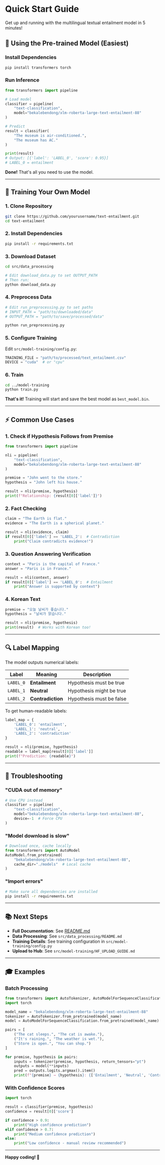 # Quick Start Guide

Get up and running with the multilingual textual entailment model in 5 minutes!

## 🎯 Using the Pre-trained Model (Easiest)

### Install Dependencies

```bash
pip install transformers torch
```

### Run Inference

```python
from transformers import pipeline

# Load model
classifier = pipeline(
    "text-classification",
    model="bekalebendong/xlm-roberta-large-text-entailment-88"
)

# Predict
result = classifier(
    "The museum is air-conditioned.",
    "The museum has AC."
)

print(result)
# Output: [{'label': 'LABEL_0', 'score': 0.95}]
# LABEL_0 = entailment
```

**Done!** That's all you need to use the model.

---

## 🔧 Training Your Own Model

### 1. Clone Repository

```bash
git clone https://github.com/yourusername/text-entailment.git
cd text-entailment
```

### 2. Install Dependencies

```bash
pip install -r requirements.txt
```

### 3. Download Dataset

```bash
cd src/data_processing

# Edit download_data.py to set OUTPUT_PATH
# Then run:
python download_data.py
```

### 4. Preprocess Data

```bash
# Edit run_preprocessing.py to set paths
# INPUT_PATH = "path/to/downloaded/data"
# OUTPUT_PATH = "path/to/save/processed/data"

python run_preprocessing.py
```

### 5. Configure Training

Edit `src/model-training/config.py`:

```python
TRAINING_FILE = "path/to/processed/text_entailment.csv"
DEVICE = "cuda"  # or "cpu"
```

### 6. Train

```bash
cd ../model-training
python train.py
```

**That's it!** Training will start and save the best model as `best_model.bin`.

---

## ⚡ Common Use Cases

### 1. Check if Hypothesis Follows from Premise

```python
from transformers import pipeline

nli = pipeline(
    "text-classification",
    model="bekalebendong/xlm-roberta-large-text-entailment-88"
)

premise = "John went to the store."
hypothesis = "John left his house."

result = nli(premise, hypothesis)
print(f"Relationship: {result[0]['label']}")
```

### 2. Fact Checking

```python
claim = "The Earth is flat."
evidence = "The Earth is a spherical planet."

result = nli(evidence, claim)
if result[0]['label'] == 'LABEL_2':  # Contradiction
    print("Claim contradicts evidence!")
```

### 3. Question Answering Verification

```python
context = "Paris is the capital of France."
answer = "Paris is in France."

result = nli(context, answer)
if result[0]['label'] == 'LABEL_0':  # Entailment
    print("Answer is supported by context")
```

### 4. Korean Text

```python
premise = "오늘 날씨가 좋습니다."
hypothesis = "날씨가 맑습니다."

result = nli(premise, hypothesis)
print(result)  # Works with Korean too!
```

---

## 🔍 Label Mapping

The model outputs numerical labels:

| Label | Meaning | Description |
|-------|---------|-------------|
| `LABEL_0` | **Entailment** | Hypothesis must be true |
| `LABEL_1` | **Neutral** | Hypothesis might be true |
| `LABEL_2` | **Contradiction** | Hypothesis must be false |

To get human-readable labels:

```python
label_map = {
    'LABEL_0': 'entailment',
    'LABEL_1': 'neutral',
    'LABEL_2': 'contradiction'
}

result = nli(premise, hypothesis)
readable = label_map[result[0]['label']]
print(f"Prediction: {readable}")
```

---

## 🚨 Troubleshooting

### "CUDA out of memory"
```python
# Use CPU instead
classifier = pipeline(
    "text-classification",
    model="bekalebendong/xlm-roberta-large-text-entailment-88",
    device=-1  # Force CPU
)
```

### "Model download is slow"
```python
# Download once, cache locally
from transformers import AutoModel
AutoModel.from_pretrained(
    "bekalebendong/xlm-roberta-large-text-entailment-88",
    cache_dir="./models"  # Local cache
)
```

### "Import errors"
```bash
# Make sure all dependencies are installed
pip install -r requirements.txt
```

---

## 📚 Next Steps

- **Full Documentation**: See [README.md](README.md)
- **Data Processing**: See `src/data_processing/README.md`
- **Training Details**: See training configuration in `src/model-training/config.py`
- **Upload to Hub**: See `src/model-training/HF_UPLOAD_GUIDE.md`

---

## 🎓 Examples

### Batch Processing

```python
from transformers import AutoTokenizer, AutoModelForSequenceClassification
import torch

model_name = "bekalebendong/xlm-roberta-large-text-entailment-88"
tokenizer = AutoTokenizer.from_pretrained(model_name)
model = AutoModelForSequenceClassification.from_pretrained(model_name)

pairs = [
    ("The cat sleeps.", "The cat is awake."),
    ("It's raining.", "The weather is wet."),
    ("Store is open.", "You can shop.")
]

for premise, hypothesis in pairs:
    inputs = tokenizer(premise, hypothesis, return_tensors="pt")
    outputs = model(**inputs)
    pred = outputs.logits.argmax().item()
    print(f"{premise} → {hypothesis}: {['Entailment', 'Neutral', 'Contradiction'][pred]}")
```

### With Confidence Scores

```python
import torch

result = classifier(premise, hypothesis)
confidence = result[0]['score']

if confidence > 0.9:
    print("High confidence prediction")
elif confidence > 0.7:
    print("Medium confidence prediction")
else:
    print("Low confidence - manual review recommended")
```

---

**Happy coding! 🚀**

